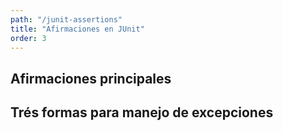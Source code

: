 ```yaml
---
path: "/junit-assertions"
title: "Afirmaciones en JUnit"
order: 3
---
```


## Afirmaciones principales

## Trés formas para manejo de excepciones
